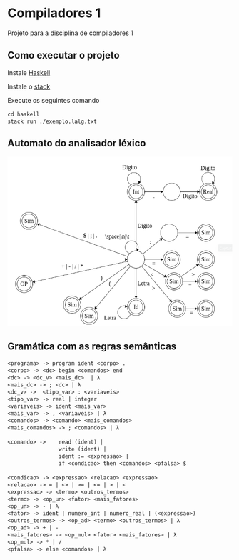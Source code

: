 # Compiladores 1

Projeto para a disciplina de compiladores 1


## Como executar o projeto

Instale [Haskell](https://www.haskell.org/platform/)

Instale o [stack](https://docs.haskellstack.org/en/stable/install_and_upgrade/)

Execute os seguintes comando

```sd
cd haskell
stack run ./exemplo.lalg.txt
```

## Automato do analisador léxico

![alt text](https://github.com/MarcusGoldschmidt/compiladores-1/blob/master/haskell/automato.png)

## Gramática com as regras semânticas

```
<programa> -> program ident <corpo> .
<corpo> -> <dc> begin <comandos> end
<dc> -> <dc_v> <mais_dc>  | λ
<mais_dc> -> ; <dc> | λ
<dc_v> ->  <tipo_var> : <variaveis>
<tipo_var> -> real | integer
<variaveis> -> ident <mais_var>
<mais_var> -> , <variaveis> | λ
<comandos> -> <comando> <mais_comandos>
<mais_comandos> -> ; <comandos> | λ

<comando> ->    read (ident) |
                write (ident) |
                ident := <expressao> |
                if <condicao> then <comandos> <pfalsa> $
							
<condicao> -> <expressao> <relacao> <expressao>
<relacao> -> = | <> | >= | <= | > | <
<expressao> -> <termo> <outros_termos>
<termo> -> <op_un> <fator> <mais_fatores>
<op_un> -> - | λ
<fator> -> ident | numero_int | numero_real | (<expressao>)
<outros_termos> -> <op_ad> <termo> <outros_termos> | λ
<op_ad> -> + | -
<mais_fatores> -> <op_mul> <fator> <mais_fatores> | λ
<op_mul> -> * | /
<pfalsa> -> else <comandos> | λ

```